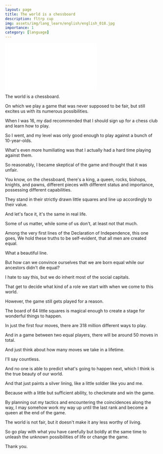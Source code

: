 ```yaml
---
layout: page
title: The world is a chessboard 
description: fltrp cup
img: assets/img/lang_learn/english/english_018.jpg
importance: 1
category: [language]
---
```


<iframe src="//player.bilibili.com/player.html?aid=81790696&bvid=BV1VJ411j7Xe&cid=139944856&p=1" scrolling="no" border="0" frameborder="no" framespacing="0" allowfullscreen="true"> </iframe>



The world is a chessboard.

On which we play a game that was never supposed to be fair, but still excites us with its numerous possibilities.

When I was 16, my dad recommended that I should sign up for a chess club and learn how to play.

So I went, and my level was only good enough to play against a bunch of 10-year-olds.

What's even more humiliating was that I actually had a hard time playing against them.

So reasonably, I became skeptical of the game and thought that it was unfair.

You know, on the chessboard, there's a king, a queen, rocks, bishops, knights, and pawns, different pieces with different status and importance, possessing different capabilities.

They stand in their strictly drawn little squares and line up accordingly to their value.

And let's face it, it's the same in real life.

Some of us matter, while some of us don't, at least not that much.

Among the very first lines of the Declaration of Independence, this one goes, We hold these truths to be self-evident, that all men are created equal.

What a beautiful line.

But how can we convince ourselves that we are born equal while our ancestors didn't die equal?

I hate to say this, but we do inherit most of the social capitals.

That get to decide what kind of a role we start with when we come to this world.

However, the game still gets played for a reason.

The board of 64 little squares is magical enough to create a stage for wonderful things to happen.

In just the first four moves, there are 318 million different ways to play.

And in a game between two equal players, there will be around 50 moves in total.

And just think about how many moves we take in a lifetime.

I'll say countless.

And no one is able to predict what's going to happen next, which I think is the true beauty of our world.

And that just paints a silver lining, like a little soldier like you and me.

Because with a little but sufficient ability, to checkmate and win the game.

By planning out my tactics and encountering the coincidences along the way, I may somehow work my way up until the last rank and become a queen at the end of the game.

The world is not fair, but it doesn't make it any less worthy of living.

So go play with what you have carefully but boldly at the same time to unleash the unknown possibilities of life or change the game.

Thank you.

